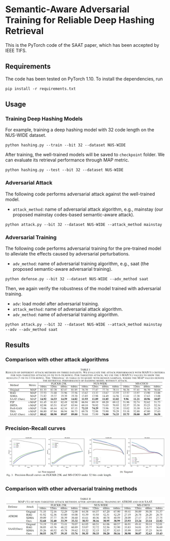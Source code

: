 # Semantic-Aware Adversarial Training for Reliable Deep Hashing Retrieval

This is the PyTorch code of the SAAT paper, which has been accepted by IEEE TIFS.


## Requirements

The code has been tested on PyTorch 1.10. To install the dependencies, run

```shell
pip install -r requirements.txt
```


## Usage

### Training Deep Hashing Models

For example, training a deep hashing model with 32 code length on the NUS-WIDE dataset.
```shell
python hashing.py --train --bit 32 --dataset NUS-WIDE
```

After training, the well-trained models will be saved to `checkpoint` folder. We can evaluate its retrieval performance through MAP metric.

```shell
python hashing.py --test --bit 32 --dataset NUS-WIDE
```

### Adversarial Attack
The following code performs adversarial attack against the well-trained model.

- `attack_method`: name of adversarial attack algorithm, e.g., mainstay (our proposed mainstay codes-based semantic-aware attack).

```shell
python attack.py --bit 32 --dataset NUS-WIDE --attack_method mainstay
```

### Adversarial Training
The following code performs adversarial training for the pre-trained model to alleviate the effects caused by adversarial perturbations.

- `adv_method`: name of adversarial training algorithm, e.g., saat (the proposed semantic-aware adversarial training).

```shell
python defense.py --bit 32 --dataset NUS-WIDE --adv_method saat
```

Then, we again verify the robustness of the model trained with adversarial training.

- `adv`: load model after adversarial training.
- `attack_method`: name of adversarial attack algorithm.
- `adv_method`: name of adversarial training algorithm.

```shell
python attack.py --bit 32 --dataset NUS-WIDE --attack_method mainstay --adv --adv_method saat 
```

## Results

### Comparison with other attack algorithms

![adversarial attck](./figure/adversarial%20attack.jpg?raw=true)


### Precision-Recall curves

![pr curves](./figure/pr%20curves.jpg?raw=true)

### Comparison with other adversarial training methods

![adversarial training](./figure/adversarial%20training.jpg?raw=true)
